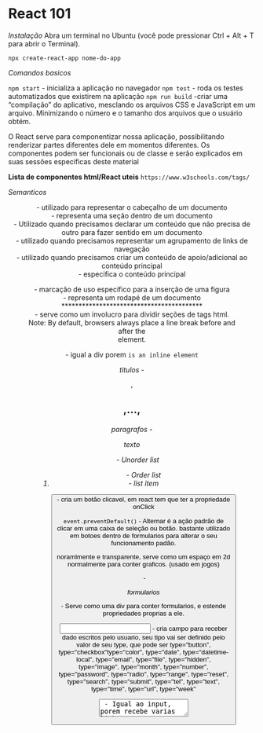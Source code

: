 # React 101

*Instalação*
Abra um terminal no Ubuntu (você pode pressionar Ctrl + Alt + T para abrir o Terminal).

`npx create-react-app nome-do-app`

*Comandos basicos*

`npm start` - inicializa a aplicação no navegador
`npm test` - roda os testes automatizados que existirem na aplicação
`npm run build` -criar uma “compilação” do aplicativo, mesclando os  arquivos CSS e JavaScript em um arquivo. Minimizando o número e o tamanho dos arquivos que o usuário obtém.

O React serve para componentizar nossa aplicação, possibilitando renderizar partes diferentes dele em momentos diferentes.
Os componentes podem ser funcionais ou de classe e serão explicados em suas sessões especificas deste material

**Lista de componentes html/React uteis**
`https://www.w3schools.com/tags/`

*Semanticos*

<header> - utilizado para representar o cabeçalho de um documento

<section> - representa uma seção dentro de um documento

<article> - Utilizado quando precisamos declarar um conteúdo que não precisa de outro para fazer sentido em um documento

<nav> - utilizado quando precisamos representar um agrupamento de links de navegação

<aside> - utilizado quando precisamos criar um conteúdo de apoio/adicional ao conteúdo principal

<main> - especifica o conteúdo principal

<figure> - marcação de uso específico para a inserção de uma figura

<footer> - representa um rodapé de um documento
*****************************************

<div> - serve como um involucro para dividir seções de tags html.
Note: By default, browsers always place a line break before and after the <div> element.

<span> - igual a div porem `is an inline element`

*titulos* - <h1>, <h2>,..., <h6>

*paragrafos* - <p>texto</p>


<ul> - Unorder list

<ol> - Order list

<li> - list item

<button> - cria um botão clicavel, em react tem que ter a propriedade onClick

`event.preventDefault()` - Alternar é a ação padrão de clicar em uma caixa de seleção ou botão.
bastante utilizado em botoes dentro de formularios para alterar o seu funcionamento padão.

<canvas> noramlmente e transparente, serve como um espaço em 2d normalmente para conter graficos. (usado em jogos)

<img> - 

*formularios*
<form>- Serve como uma div para conter formularios, e estende propriedades proprias a ele.

<input> - cria campo para receber dado escritos pelo usuario, seu tipo vai ser definido pelo valor de seu type, que pode ser
type="button", type="checkbox"type="color", type="date", type="datetime-local", type="email", type="file", type="hidden", type="image", type="month", type="number", type="password", type="radio", type="range", type="reset", type="search", type="submit", type="tel", type="text", type="time", type="url", type="week"

<textarea> - Igual ao input, porem recebe varias linhas.

<label> - define um rotulo para o imput, extendendo as propriedades do imput para o texto dentro dele

<select> - usado para criar uma lista de seleção
<option> - para as opções do select
<optgroup> - serve para criar grupos de opções
```js
  <select name="cars" id="cars">
    <optgroup label="Swedish Cars">
      <option value="volvo">Volvo</option>
      <option value="saab">Saab</option>
    </optgroup>
    <optgroup label="German Cars">
      <option value="mercedes">Mercedes</option>
      <option value="audi">Audi</option>
    </optgroup>
  </select>
```

<fieldset> - tag semantica para agrupar elementos relacionados em um formulario

<output> - define um campo de saida para renderizar dados na tela

<iframe> - Tag para renderizar videos


<table> - usado para iniciar uma tabela

<tr> - inicia uma linha

<th> - serve para as celulas de tituloa

<td> - celula comum

An HTML table may also include <caption>, <colgroup>, <thead>, <tfoot>, and <tbody>
alert


*estilização*

<a> - Serve para declarar links

<em>, <cite> e <q> - Serve para por parte do texto em italico
Com diferenças semanticas pois cite e q servem para citaçẽos,  

```js
<p>Você <em>tem certeza</em> que essa definição está correta?</p>
```

<strong> - Serve para por parte do texto em negrito

```js
<p>Compreender esses elementos HTML é importante porque
<strong>possibilita o desenvolvimento de soluções web modernas</strong>.</p>
```
<time> - utilizado para representar datas



**Props**
As props são partes importantes de um componente. É por elas que passamos os valores para o componente, e é como o torna reutilizável em diferentes contextos. Elas são como os parâmetros de uma função.


**Eventos**
Eventos no React são como os eventListeners do JavaScript: você os associa aos elementos que exibirá na tela, e eles nortearão como cada componente reage a uma ação de quem usa.

*eventos comuns*
onClick={handleClick}
onClick={()=>handleClick()}

**Estados**

O Estado de um componente é onde todo componente tem para armazenar informações que devem persistir enquanto a tela não for fechada ou atualizada.
Pode ser abordado de formas diferentes com componentes funcionais e de classe, por isso serão explicados em suas sessões especificas deste material
